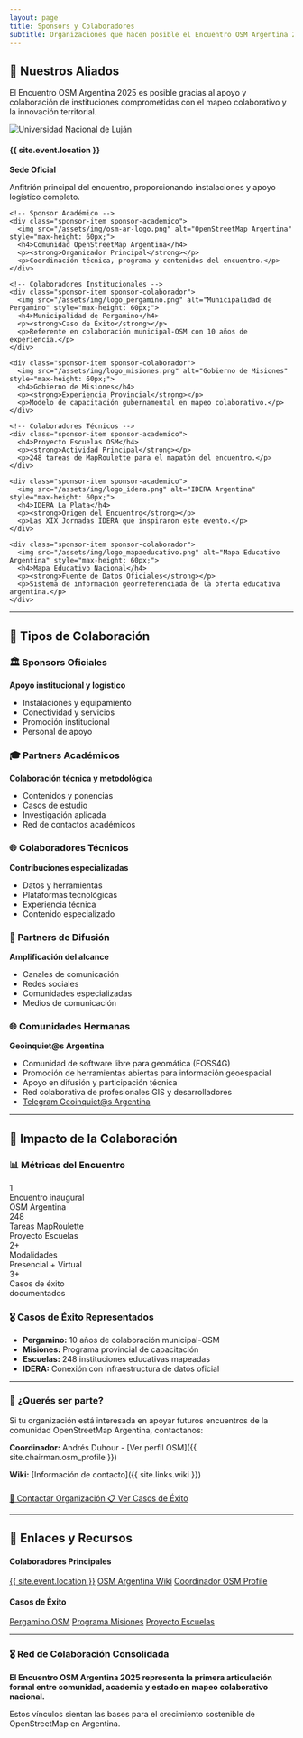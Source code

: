 ```yaml
---
layout: page
title: Sponsors y Colaboradores
subtitle: Organizaciones que hacen posible el Encuentro OSM Argentina 2025
---
```


<div class="sponsors-section">
  <h2>🤝 Nuestros Aliados</h2>
  
  <p>El Encuentro OSM Argentina 2025 es posible gracias al apoyo y colaboración de instituciones comprometidas con el mapeo colaborativo y la innovación territorial.</p>
  
  <div class="sponsors-grid">
    <!-- Sponsor Principal -->
    <div class="sponsor-item sponsor-oficial">
      <img src="/assets/img/logo_unlu.png" alt="Universidad Nacional de Luján" style="max-height: 60px;">
      <h4>{{ site.event.location }}</h4>
      <p><strong>Sede Oficial</strong></p>
      <p>Anfitrión principal del encuentro, proporcionando instalaciones y apoyo logístico completo.</p>
    </div>
    
    <!-- Sponsor Académico -->
    <div class="sponsor-item sponsor-academico">
      <img src="/assets/img/osm-ar-logo.png" alt="OpenStreetMap Argentina" style="max-height: 60px;">
      <h4>Comunidad OpenStreetMap Argentina</h4>
      <p><strong>Organizador Principal</strong></p>
      <p>Coordinación técnica, programa y contenidos del encuentro.</p>
    </div>
    
    <!-- Colaboradores Institucionales -->
    <div class="sponsor-item sponsor-colaborador">
      <img src="/assets/img/logo_pergamino.png" alt="Municipalidad de Pergamino" style="max-height: 60px;">
      <h4>Municipalidad de Pergamino</h4>
      <p><strong>Caso de Éxito</strong></p>
      <p>Referente en colaboración municipal-OSM con 10 años de experiencia.</p>
    </div>
    
    <div class="sponsor-item sponsor-colaborador">
      <img src="/assets/img/logo_misiones.png" alt="Gobierno de Misiones" style="max-height: 60px;">
      <h4>Gobierno de Misiones</h4>
      <p><strong>Experiencia Provincial</strong></p>
      <p>Modelo de capacitación gubernamental en mapeo colaborativo.</p>
    </div>
    
    <!-- Colaboradores Técnicos -->
    <div class="sponsor-item sponsor-academico">
      <h4>Proyecto Escuelas OSM</h4>
      <p><strong>Actividad Principal</strong></p>
      <p>248 tareas de MapRoulette para el mapatón del encuentro.</p>
    </div>
    
    <div class="sponsor-item sponsor-academico">
      <img src="/assets/img/logo_idera.png" alt="IDERA Argentina" style="max-height: 60px;">
      <h4>IDERA La Plata</h4>
      <p><strong>Origen del Encuentro</strong></p>
      <p>Las XIX Jornadas IDERA que inspiraron este evento.</p>
    </div>
    
    <div class="sponsor-item sponsor-colaborador">
      <img src="/assets/img/logo_mapaeducativo.png" alt="Mapa Educativo Argentina" style="max-height: 60px;">
      <h4>Mapa Educativo Nacional</h4>
      <p><strong>Fuente de Datos Oficiales</strong></p>
      <p>Sistema de información georreferenciada de la oferta educativa argentina.</p>
    </div>
  </div>
</div>

---

## 🎯 Tipos de Colaboración

### 🏛️ Sponsors Oficiales
**Apoyo institucional y logístico**
- Instalaciones y equipamiento
- Conectividad y servicios
- Promoción institucional
- Personal de apoyo

### 🎓 Partners Académicos
**Colaboración técnica y metodológica**
- Contenidos y ponencias
- Casos de estudio
- Investigación aplicada
- Red de contactos académicos

### 🌐 Colaboradores Técnicos
**Contribuciones especializadas**
- Datos y herramientas
- Plataformas tecnológicas
- Experiencia técnica
- Contenido especializado

### 📢 Partners de Difusión
**Amplificación del alcance**
- Canales de comunicación
- Redes sociales
- Comunidades especializadas
- Medios de comunicación

### 🌐 Comunidades Hermanas
**Geoinquiet@s Argentina**
- Comunidad de software libre para geomática (FOSS4G)
- Promoción de herramientas abiertas para información geoespacial
- Apoyo en difusión y participación técnica
- Red colaborativa de profesionales GIS y desarrolladores
- [Telegram Geoinquiet@s Argentina](https://t.me/geoinquietosar)

---

## 🚀 Impacto de la Colaboración

### 📊 Métricas del Encuentro

<div class="metricas-pergamino">
  <div class="metrica">
    <div class="numero">1</div>
    <div class="label">Encuentro inaugural<br>OSM Argentina</div>
  </div>
  <div class="metrica">
    <div class="numero">248</div>
    <div class="label">Tareas MapRoulette<br>Proyecto Escuelas</div>
  </div>
  <div class="metrica">
    <div class="numero">2+</div>
    <div class="label">Modalidades<br>Presencial + Virtual</div>
  </div>
  <div class="metrica">
    <div class="numero">3+</div>
    <div class="label">Casos de éxito<br>documentados</div>
  </div>
</div>

### 🎖️ Casos de Éxito Representados

- **Pergamino:** 10 años de colaboración municipal-OSM
- **Misiones:** Programa provincial de capacitación 
- **Escuelas:** 248 instituciones educativas mapeadas
- **IDERA:** Conexión con infraestructura de datos oficial

---

<div class="sponsors-call">
  <h3>🤝 ¿Querés ser parte?</h3>
  <p>Si tu organización está interesada en apoyar futuros encuentros de la comunidad OpenStreetMap Argentina, contactanos:</p>
  <p><strong>Coordinador:</strong> Andrés Duhour - [Ver perfil OSM]({{ site.chairman.osm_profile }})</p>
  <p><strong>Wiki:</strong> [Información de contacto]({{ site.links.wiki }})</p>
  
  <div style="margin-top: 1.5rem;">
    <a href="{{ site.links.wiki }}" target="_blank" class="btn btn-primary">
      📧 Contactar Organización
    </a>
    <a href="/casos-exito" class="btn btn-outline">
      📋 Ver Casos de Éxito
    </a>
  </div>
</div>

---

## 🔗 Enlaces y Recursos

<div class="recursos-casos">
  <div class="recurso-grupo">
    <h4>Colaboradores Principales</h4>
    <a href="{{ site.event.location_url }}" target="_blank">{{ site.event.location }}</a>
    <a href="{{ site.links.wiki }}" target="_blank">OSM Argentina Wiki</a>
    <a href="{{ site.chairman.osm_profile }}" target="_blank">Coordinador OSM Profile</a>
  </div>
  
  <div class="recurso-grupo">
    <h4>Casos de Éxito</h4>
    <a href="https://www.openstreetmap.org/user/MunicipalidadDePergamino" target="_blank">Pergamino OSM</a>
    <a href="https://www.modernizacion.misiones.gov.ar/curso-de-mapeo-colaborativo-con-openstreetmap/" target="_blank">Programa Misiones</a>
    <a href="/proyecto-escuelas" target="_blank">Proyecto Escuelas</a>
  </div>
</div>

---

<div class="casos-footer">
  <h3>🎖️ Red de Colaboración Consolidada</h3>
  <p><strong>El Encuentro OSM Argentina 2025 representa la primera articulación formal entre comunidad, academia y estado en mapeo colaborativo nacional.</strong></p>
  <p>Estos vínculos sientan las bases para el crecimiento sostenible de OpenStreetMap en Argentina.</p>
</div>